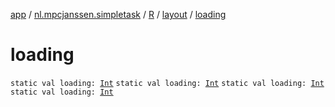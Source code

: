 [app](../../../index.md) / [nl.mpcjanssen.simpletask](../../index.md) / [R](../index.md) / [layout](index.md) / [loading](.)

# loading

`static val loading: `[`Int`](https://kotlinlang.org/api/latest/jvm/stdlib/kotlin/-int/index.html)
`static val loading: `[`Int`](https://kotlinlang.org/api/latest/jvm/stdlib/kotlin/-int/index.html)
`static val loading: `[`Int`](https://kotlinlang.org/api/latest/jvm/stdlib/kotlin/-int/index.html)
`static val loading: `[`Int`](https://kotlinlang.org/api/latest/jvm/stdlib/kotlin/-int/index.html)